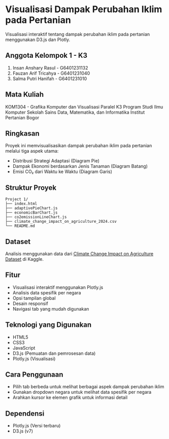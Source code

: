 ﻿# Visualisasi Dampak Perubahan Iklim pada Pertanian

Visualisasi interaktif tentang dampak perubahan iklim pada pertanian menggunakan D3.js dan Plotly.

## Anggota Kelompok 1 - K3

1. Insan Anshary Rasul - G6401231132
2. Fauzan Arif Tricahya - G6401231040
3. Salma Putri Hanifah - G6401231010

## Mata Kuliah

KOM1304 - Grafika Komputer dan Visualisasi 
Paralel K3
Program Studi Ilmu Komputer
Sekolah Sains Data, Matematika, dan Informatika
Institut Pertanian Bogor

## Ringkasan

Proyek ini memvisualisasikan dampak perubahan iklim pada pertanian melalui tiga aspek utama:
- Distribusi Strategi Adaptasi (Diagram Pie)
- Dampak Ekonomi berdasarkan Jenis Tanaman (Diagram Batang)
- Emisi CO₂ dari Waktu ke Waktu (Diagram Garis)

## Struktur Proyek

```
Project 1/
├── index.html
├── adaptivePieChart.js
├── economicBarChart.js
├── co2emissionLineChart.js
├── climate_change_impact_on_agriculture_2024.csv
└── README.md
```

## Dataset

Analisis menggunakan data dari [Climate Change Impact on Agriculture Dataset](https://www.kaggle.com/datasets/waqi786/climate-change-impact-on-agriculture) di Kaggle.

## Fitur

- Visualisasi interaktif menggunakan Plotly.js
- Analisis data spesifik per negara
- Opsi tampilan global
- Desain responsif
- Navigasi tab yang mudah digunakan

## Teknologi yang Digunakan

- HTML5
- CSS3
- JavaScript
- D3.js (Pemuatan dan pemrosesan data)
- Plotly.js (Visualisasi)

## Cara Penggunaan

- Pilih tab berbeda untuk melihat berbagai aspek dampak perubahan iklim
- Gunakan dropdown negara untuk melihat data spesifik per negara
- Arahkan kursor ke elemen grafik untuk informasi detail

## Dependensi

- Plotly.js (Versi terbaru)
- D3.js (v7)
